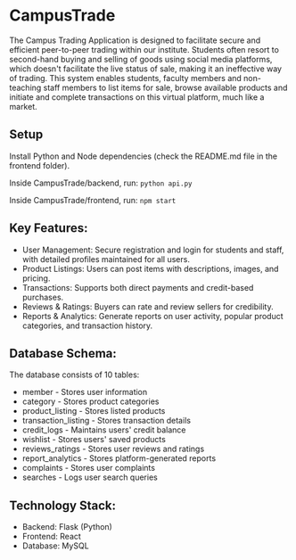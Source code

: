 # CampusTrade
The Campus Trading Application is designed to facilitate secure and efficient peer-to-peer trading within our institute. Students often resort to second-hand buying and selling of goods using social media platforms, which doesn't facilitate the live status of sale, making it an ineffective way of trading. This system enables students, faculty members and non-teaching staff members to list items for sale, browse available products and initiate and complete transactions on this virtual platform, much like a market. 

## Setup

Install Python and Node dependencies (check the README.md file in the frontend folder).

Inside CampusTrade/backend, run:
`python api.py`

Inside CampusTrade/frontend, run:
`npm start`

## Key Features:
- User Management: Secure registration and login for students and staff, with detailed profiles maintained for all users.
- Product Listings: Users can post items with descriptions, images, and pricing.
- Transactions: Supports both direct payments and credit-based purchases.
- Reviews & Ratings: Buyers can rate and review sellers for credibility.
- Reports & Analytics: Generate reports on user activity, popular product categories, and transaction history.

## Database Schema:
The database consists of 10 tables:
- member - Stores user information
- category - Stores product categories
- product_listing - Stores listed products
- transaction_listing - Stores transaction details
- credit_logs - Maintains users' credit balance
- wishlist - Stores users' saved products
- reviews_ratings - Stores user reviews and ratings
- report_analytics - Stores platform-generated reports
- complaints - Stores user complaints
- searches - Logs user search queries

## Technology Stack:
- Backend: Flask (Python)
- Frontend: React
- Database: MySQL

